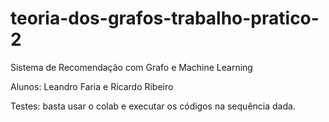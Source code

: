 # teoria-dos-grafos-trabalho-pratico-2
Sistema de Recomendação com Grafo e Machine Learning

Alunos: Leandro Faria e Ricardo Ribeiro

Testes: basta usar o colab e executar os códigos na sequência dada.

